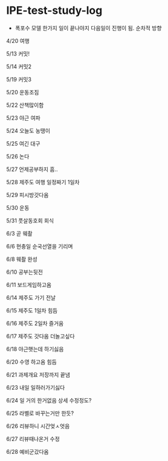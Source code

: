 # IPE-test-study-log

- 폭포수 모델
   한가지 일이 끝나야지 다음일이 진행이 됨.
   순차적 방향

4/20 여행

5/13 커밋!

5/14 커밋2

5/19 커밋3

5/20 운동조짐

5/22 산책많이함

5/23 야근 여파

5/24 오늘도 농땡이

5/25 여긴 대구

5/26 논다

5/27 언제공부하지 흠..

5/28 제주도 여행 일정짜기 1일차

5/29 피시방갓다옴

5/30 운동

5/31 풋살동호회 회식

6/3 곧 웨촬

6/6 현충일 순국선열을 기리며

6/8 웨촬 완성

6/10 공부는뒷전

6/11 보드게임하고옴

6/14 제주도 가기 전날

6/15 제주도 1일차 힘듬

6/16 제주도 2일차 즐거움

6/17 제주도 갓다옴 더놀고싶다

6/18 야근햇는데 하기싫음

6/20 수영 하고옴 힘듬

6/21 과제개요 저장까지 끝냄

6/23 내일 일하러가기싫다

6/24 일 거의 한거없음 상세 수정정도?

6/25 라벨로 바꾸는거만 한듯?

6/26 리뷰하니 시간엊ㅅ엇음

6/27 리뷰때나온거 수정

6/28 예비군갔다옴
